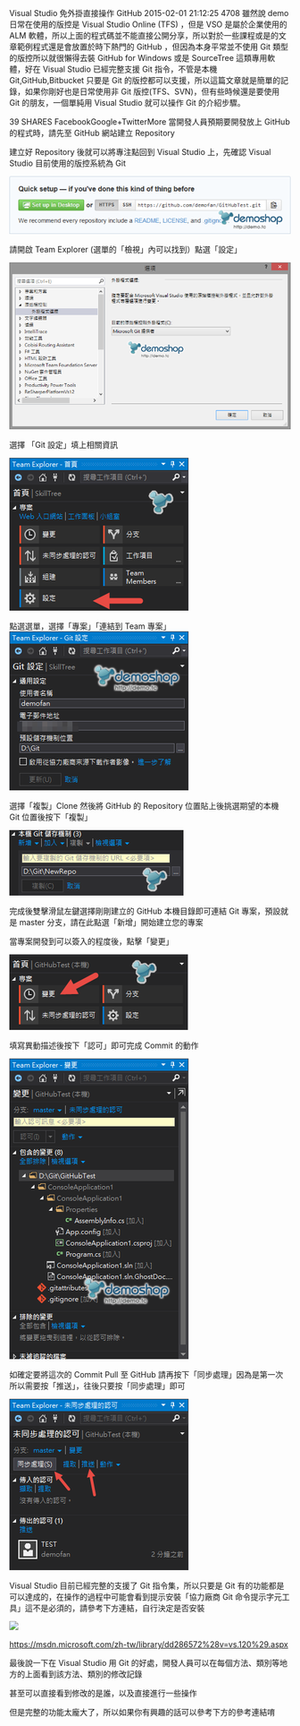 Visual Studio 免外掛直接操作 GitHub
 2015-02-01 21:12:25 4708
雖然說 demo 日常在使用的版控是 Visual Studio Online (TFS) ，但是 VSO 是屬於企業使用的 ALM 軟體，所以上面的程式碼並不能直接公開分享，所以對於一些課程或是的文章範例程式還是會放置於時下熱門的 GitHub ，但因為本身平常並不使用 Git 類型的版控所以就很懶得去裝 GitHub for Windows 或是 SourceTree 這類專用軟體，好在 Visual Studio 已經完整支援 Git 指令，不管是本機 Git,GitHub,Bitbucket 只要是 Git 的版控都可以支援，所以這篇文章就是簡單的記錄，如果你剛好也是日常使用非 Git 版控(TFS、SVN)，但有些時候還是要使用 Git 的朋友，一個單純用 Visual Studio 就可以操作 Git 的介紹步驟。

39
SHARES
FacebookGoogle+TwitterMore
當開發人員預期要開發放上 GitHub 的程式時，請先至 GitHub 網站建立 Repository



建立好 Repository 後就可以將專注點回到 Visual Studio 上，先確認 Visual Studio 目前使用的版控系統為 Git

![](/assets/GitHub_VS_01.png)

請開啟 Team Explorer (選單的「檢視」內可以找到）點選「設定」

![](/assets/GitHub_VS_02.png)



選擇 「Git 設定」填上相關資訊

![](/assets/GitHub_VS_03.png)



點選選單，選擇「專案」「連結到 Team 專案」
![](/assets/GitHub_VS_04.png)




選擇「複製」Clone 然後將 GitHub 的 Repository 位置貼上後挑選期望的本機 Git 位置後按下「複製」

![](/assets/GitHub_VS_05.png)



完成後雙擊滑鼠左鍵選擇剛剛建立的 GitHub 本機目錄即可連結 Git 專案，預設就是 master 分支，請在此點選「新增」開始建立您的專案


當專案開發到可以簽入的程度後，點擊「變更」

![](/assets/GitHub_VS_06.png)



填寫異動描述後按下「認可」即可完成 Commit 的動作

![](/assets/GitHub_VS_07.png)



如確定要將這次的 Commit Pull 至 GitHub 請再按下「同步處理」因為是第一次所以需要按「推送」，往後只要按「同步處理」即可



![](/assets/GitHub_VS_08.png)

 

Visual Studio 目前已經完整的支援了 Git 指令集，所以只要是 Git 有的功能都是可以達成的，在操作的過程中可能會看到提示安裝「協力廠商 Git 命令提示字元工具」這不是必須的，請參考下方連結，自行決定是否安裝

![](/assets/GitHub_VS_09.png)



https://msdn.microsoft.com/zh-tw/library/dd286572%28v=vs.120%29.aspx

 

最後說一下在 Visual Studio 用 Git 的好處，開發人員可以在每個方法、類別等地方的上面看到該方法、類別的修改記錄



甚至可以直接看到修改的是誰，以及直接進行一些操作



但是完整的功能太龐大了，所以如果你有興趣的話可以參考下方的參考連結唷

 